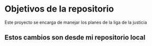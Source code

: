 # Objetivos de la repositorio

Este proyecto se encarga de manejar los planes de la liga de la justicia


## Estos cambios son  desde mi repositorio local
